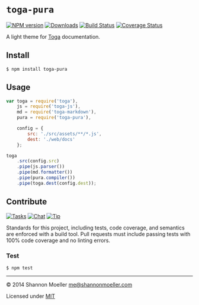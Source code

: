 # `toga-pura`

[![NPM version][npm-img]][npm-url] [![Downloads][downloads-img]][npm-url] [![Build Status][travis-img]][travis-url] [![Coverage Status][coveralls-img]][coveralls-url]

A light theme for [Toga](http://togajs.github.io) documentation.

## Install

    $ npm install toga-pura

## Usage

```js
var toga = require('toga'),
    js = require('toga-js'),
    md = require('toga-markdown'),
    pura = require('toga-pura'),

    config = {
        src: './src/assets/**/*.js',
        dest: './web/docs'
    };

toga
    .src(config.src)
    .pipe(js.parser())
    .pipe(md.formatter())
    .pipe(pura.compiler())
    .pipe(toga.dest(config.dest));
```

## Contribute

[![Tasks][waffle-img]][waffle-url] [![Chat][gitter-img]][gitter-url] [![Tip][gittip-img]][gittip-url]

Standards for this project, including tests, code coverage, and semantics are enforced with a build tool. Pull requests must include passing tests with 100% code coverage and no linting errors.

### Test

    $ npm test

----

© 2014 Shannon Moeller <me@shannonmoeller.com>

Licensed under [MIT](http://shannonmoeller.com/mit.txt)

[coveralls-img]: http://img.shields.io/coveralls/togajs/toga-pura/master.svg?style=flat-square
[coveralls-url]: https://coveralls.io/r/togajs/toga-pura
[downloads-img]: http://img.shields.io/npm/dm/toga-pura.svg?style=flat-square
[gitter-img]:    http://img.shields.io/badge/chat-togajs/toga-blue.svg?style=flat-square
[gitter-url]:    https://gitter.im/togajs/toga
[gittip-img]:    http://img.shields.io/gittip/shannonmoeller.svg?style=flat-square
[gittip-url]:    https://www.gittip.com/shannonmoeller
[npm-img]:       http://img.shields.io/npm/v/toga-pura.svg?style=flat-square
[npm-url]:       https://npmjs.org/package/toga-pura
[travis-img]:    http://img.shields.io/travis/togajs/toga-pura.svg?style=flat-square
[travis-url]:    https://travis-ci.org/togajs/toga-pura
[waffle-img]:    http://img.shields.io/github/issues/togajs/toga-pura.svg?style=flat-square
[waffle-url]:    http://waffle.io/togajs/toga-pura

